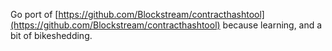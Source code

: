 Go port of [https://github.com/Blockstream/contracthashtool](https://github.com/Blockstream/contracthashtool) because learning, and a bit of bikeshedding. 
